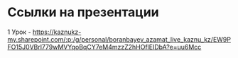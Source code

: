 # Ссылки на презентации

1 Урок - https://kaznukz-my.sharepoint.com/:p:/g/personal/boranbayev_azamat_live_kaznu_kz/EW9PFO15J0VBrl779wMVYqoBqCY7eM4mzzZ2hHOflEIDbA?e=uu6Mcc
